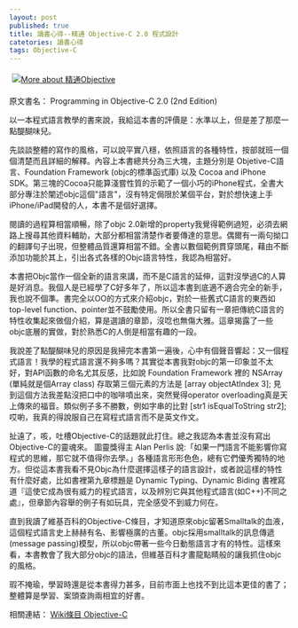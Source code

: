 ```yaml
---
layout: post
published: true
title: 讀書心得--精通 Objective-C 2.0 程式設計
catetories: 讀書心得
tags: Objective-C
---
```


<a href="http://www.anobii.com/books/%E7%B2%BE%E9%80%9AObjective/9789861819099/0108f24b432fe1a8b6/" title="More about 精通Objective" class="book-cover"><img alt="More about 精通Objective" src="http://image.anobii.com/anobi/image_book.php?type=4&amp;item_id=0108f24b432fe1a8b6&amp;time=1267929129" style="padding: 5px;" title="More about 精通Objective" /></a>

原文書名： Programming in Objective-C 2.0 (2nd Edition)

以一本程式語言教學的書來說，我給這本書的評價是：水準以上，但是差了那麼一點醍醐味兒。

先談談整體的寫作的風格，可以說平實八穩，依照語言的各種特性，按部就班一個個清楚而且詳細的解釋。內容上本書總共分為三大塊，主題分別是 Objetive-C語言、Foundation Framework (objc的標準函式庫) 以及 Cocoa and iPhone SDK。第三塊的Cocoa只能算淺嘗性質的示範了一個小巧的iPhone程式，全書大部分專注於闡述objc這個"語言"，沒有特定侷限於某個平台，對於想快速上手iPhone/iPad開發的人，本書不是個好選擇。

閱讀的過程算相當順暢，除了objc 2.0新增的property我覺得範例過短，必須去網路上搜尋其他資料輔助，大部分都相當清楚作者要傳達的意思。偶爾有一兩句拗口的翻譯句子出現，但整體品質還算相當不錯。全書以數個範例貫穿頭尾，藉由不斷添加功能於其上，引出各式各樣的Objc語言特性，我認為相當好。

本書把Objc當作一個全新的語言來講，而不是C語言的延伸，這對沒學過C的人算是好消息。我個人是已經學了C好多年了，所以這本書到底適不適合完全的新手，我也說不個準。書完全以OO的方式來介紹objc，對於一些舊式C語言的東西如top-level function、pointer並不鼓勵使用。所以全書只留有一章把傳統C語言的特性收集起來做個介紹，算是選讀的章節，沒唸也無傷大雅。這章揭露了一些objc底層的實做，對於熟悉C的人倒是相當有趣的一段。

我說差了點醍醐味兒的原因是我掃完本書第一遍後，心中有個聲音響起：又一個程式語言！我學的程式語言還不夠多嗎？其實從本書我對objc的第一印象並不太好，對API函數的命名尤其反感，比如說 Foundation Framework 裡的 NSArray (單純就是個Array class) 存取第三個元素的方法是 [array objectAtIndex 3]; 見到這個方法我差點沒把口中的咖啡噴出來，突然覺得operator overloading真是天上傳來的福音。類似例子多不勝數，例如字串的比對 [str1 isEqualToString str2]; 哎喲，我真的得說服自己在寫程式語言而不是英文作文。

扯遠了，咳，吐槽Objective-C的話題就此打住。總之我認為本書並沒有寫出Objective-C的靈魂來。 圖靈獎得主 Alan Perlis 說:「如果一門語言不能影響你寫程式的思維，那它就不值得你去學。」各種語言形形色色，總有它們優秀獨特的地方。但從這本書我看不見Objc為什麼選擇這樣子的語言設計，或者說這樣的特性有什麼好處，比如書裡第九章標題是 Dynamic Typing、Dynamic Biding 書裡寫道『這使它成為很有威力的程式語言，以及辨別它與其他程式語言(如C++)不同之處』，但章節內容舉的例子有如玩具，完全感受不到威力何在。

直到我讀了維基百科的Objective-C條目，才知道原來objc留著Smalltalk的血液，這個程式語言史上赫赫有名、影響極廣的古董。objc採用smalltalk的訊息傳遞(message passing)模型，所以objc帶著一些今日動態語言才有的特性。這樣來看，本書教會了我大部分objc的語法，但維基百科才畫龍點睛般的讓我抓住objc的風格。

瑕不掩瑜，學習時還是從本書得力甚多，目前市面上也找不到比這本更佳的書了；整體算是學習、案頭查詢兩相宜的好書。

相關連結： [Wiki條目 Objective-C](http://zh.wikipedia.org/zh-tw/Objective-C)